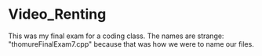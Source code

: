 # Video_Renting
This was my final exam for a coding class. The names are strange: "thomureFinalExam7.cpp" because that was how we were to name our files.
